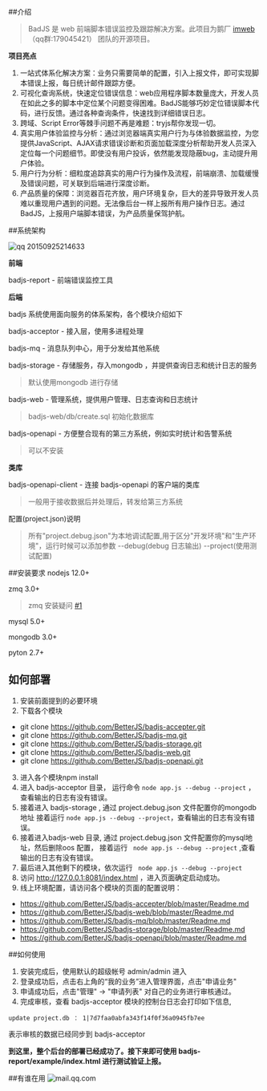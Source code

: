 ##介绍

>BadJS 是 web 前端脚本错误监控及跟踪解决方案。此项目为鹅厂 [imweb](http://imweb.io/)（qq群:179045421） 团队的开源项目。


**项目亮点**

1. 一站式体系化解决方案：业务只需要简单的配置，引入上报文件，即可实现脚本错误上报，每日统计邮件跟踪方便。
2. 可视化查询系统，快速定位错误信息：web应用程序脚本数量庞大，开发人员在如此之多的脚本中定位某个问题变得困难。BadJS能够巧妙定位错误脚本代码，进行反馈。通过各种查询条件，快速找到详细错误日志。
3. 跨域、Script Error等棘手问题不再是难题：tryjs帮你发现一切。
4. 真实用户体验监控与分析：通过浏览器端真实用户行为与体验数据监控，为您提供JavaScript、AJAX请求错误诊断和页面加载深度分析帮助开发人员深入定位每一个问题细节。即使没有用户投诉，依然能发现隐蔽bug，主动提升用户体验。
5. 用户行为分析：细粒度追踪真实的用户行为操作及流程，前端崩溃、加载缓慢及错误问题，可关联到后端进行深度诊断。
6. 产品质量的保障：浏览器百花齐放，用户环境复杂，巨大的差异导致开发人员难以重现用户遇到的问题。无法像后台一样上报所有用户操作日志。通过BadJS，上报用户端脚本错误，为产品质量保驾护航。

##系统架构


![qq 20150925214633](https://cloud.githubusercontent.com/assets/2292731/10102147/6720c4e4-63cf-11e5-8ae5-0aac7c89a91b.png)

**前端**

badjs-report - 前端错误监控工具
<br/>

**后端**

badjs 系统使用面向服务的体系架构，各个模块介绍如下

badjs-acceptor - 接入层，使用多进程处理

badjs-mq - 消息队列中心，用于分发给其他系统

badjs-storage - 存储服务，存入mongodb ，并提供查询日志和统计日志的服务
> 默认使用mongodb 进行存储

badjs-web - 管理系统，提供用户管理、日志查询和日志统计
> badjs-web/db/create.sql 初始化数据库

badjs-openapi - 方便整合现有的第三方系统，例如实时统计和告警系统
> 可以不安装

**类库** 

badjs-openapi-client - 连接 badjs-openapi 的客户端的类库
> 一般用于接收数据后并处理后，转发给第三方系统

配置(project.json)说明
> 所有"project.debug.json"为本地调试配置,用于区分"开发环境"和"生产环境"，运行时候可以添加参数 --debug(debug 日志输出) --project(使用测试配置)



##安装要求
nodejs 12.0+

zmq 3.0+ 
> zmq 安装疑问  [#1 ](https://github.com/BetterJS/doc/issues/1)

mysql 5.0+

mongodb 3.0+

pyton 2.7+

## 如何部署

1. 安装前面提到的必要环境
2. 下载各个模块
  - git clone https://github.com/BetterJS/badjs-accepter.git
  - git clone https://github.com/BetterJS/badjs-mq.git
  - git clone https://github.com/BetterJS/badjs-storage.git
  - git clone https://github.com/BetterJS/badjs-web.git
  - git clone https://github.com/BetterJS/badjs-openapi.git
3. 进入各个模块npm install 
4. 进入 badjs-acceptor 目录， 运行命令 `` node app.js --debug --project `` ，查看输出的日志有没有错误。
5. 接着进入 badjs-storage , 通过 project.debug.json 文件配置你的mongodb地址 接着运行  `` node app.js --debug --project ``，查看输出的日志有没有错误。
6. 接着进入badjs-web 目录, 通过 project.debug.json 文件配置你的mysql地址，然后删除oos 配置， 接着运行  `` node app.js --debug --project`` ,查看输出的日志有没有错误。
7. 最后进入其他剩下的模块，依次运行 `` node app.js --debug --project``
8. 访问 http://127.0.0.1:8081/index.html ，进入页面确定启动成功。
9. 线上环境配置，请访问各个模块的页面的配置说明：
  - https://github.com/BetterJS/badjs-accepter/blob/master/Readme.md
  - https://github.com/BetterJS/badjs-web/blob/master/Readme.md
  - https://github.com/BetterJS/badjs-mq/blob/master/Readme.md
  - https://github.com/BetterJS/badjs-storage/blob/master/Readme.md
  - https://github.com/BetterJS/badjs-openapi/blob/master/Readme.md


##如何使用
1. 安装完成后，使用默认的超级帐号 admin/admin 进入
2. 登录成功后，点击右上角的“我的业务”进入管理界面，点击"申请业务"
3. 申请成功后，点击"管理" -> "申请列表" 对自己的业务进行审核通过。
4. 完成审核，查看 badjs-acceptor 模块的控制台日志会打印如下信息,
```
update project.db ： 1|7d7faa0abfa343f14f0f36a0945fb7ee
```
表示审核的数据已经同步到 badjs-acceptor


**到这里，整个后台的部署已经成功了。接下来即可使用 badjs-report/example/index.html 进行测试验证上报。**

##有谁在用
![mail.qq.com](https://res.mail.qq.com/zh_CN/htmledition/images/webp/logo/qqmail/qqmail_logo_default_35h206ff1.png)
